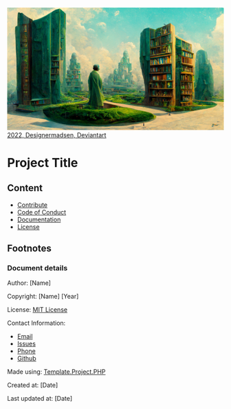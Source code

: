 ![Repository Image that are used as a cover image social networks](./resources/cover/preview.png)
[2022, Designermadsen, Deviantart](https://www.deviantart.com/designermadsen/art/The-infinite-library-Garden-924910668)

# Project Title
## Content
* [Contribute](contributing.md)
* [Code of Conduct](code_of_conduct.md)
* [Documentation](docs/readme.md)
* [License](LICENSE.md)

## Footnotes

### Document details
Author: [Name]

Copyright: [Name] [Year]

License: [MIT License](license.md)


Contact Information: 
* [Email](mailTo:email@mail.example)
* [Issues](link)
* [Phone](.)
* [Github](link)

Made using: [Template.Project.PHP](https://github.com/KentVejrupMadsen/Template.Project.PHP)

Created at: [Date]

Last updated at: [Date]
